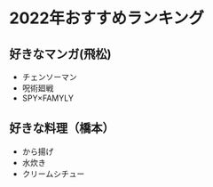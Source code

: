 # 2022年おすすめランキング

## 好きなマンガ(飛松)

- チェンソーマン
- 呪術廻戦
- SPY×FAMYLY


## 好きな料理（橋本）

- から揚げ
- 水炊き
- クリームシチュー

